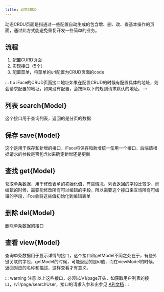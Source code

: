 ```yaml
---
title: 动态CRUD
---
```


动态CRDU页面是指通过一些配置自动生成的包含增、删、改、查基本操作的页面，通过此方式能避免重复开发一些简单的业务。

## 流程
1. 配置CURD页面
2. 实现接口（5个）
3. 配置菜单，将菜单的url配置为CRUD页面的code


::: tip
iFace的CRUD页面接口地址如果在配置CRUD的时候有配置具体的地址，则会请求配置的地址，如果没有配置，会按照以下的规则请求默认的地址。
:::


## 列表 search{Model}

这个接口用于查询列表，返回的是分页的数据

## 保存 save{Model}

这个是用于保存和新增的接口，iFace将保存和新增统一使用一个接口，后端请根据请求的参数是否包含id来确定新增还是更新

## 查找 get{Model}

获取单条数据，用于修改表单的初始化值，有些情况，列表返回的字段比较少，而编辑的时候，需要能修改所有可以编辑的字段，所以需要这个接口来查询所有可编辑的字段，iFce会将这些值初始化到编辑表单

## 删除 del{Model}

删除单条数据的接口

## 查看 view{Model}

查询单条数据用于显示详情的接口，这个接口和getModel不同之处在于，有些外键关联的字段，getModel的时候，可能返回的是id值，而在viewModel的时候，返回对应的名称和描述，这样查看才有意义。

::: warning 注意
以上这些接口，必须以/v1/page开头，如获取用户列表的接口，/v1/page/searchUser，接口的请求入参和出参见 [API文档](/api/)
:::

